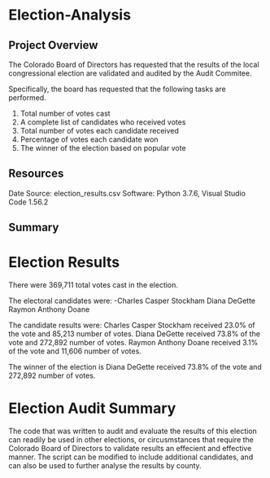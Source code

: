 # Election-Analysis

## Project Overview
The Colorado Board of Directors has requested that the results of the local congressional election are validated and audited by the Audit Commitee.

Specifically, the board has requested that the following tasks are performed.
  1. Total number of votes cast
  2. A complete list of candidates who received votes
  3. Total number of votes each candidate received
  4. Percentage of votes each candidate won
  5. The winner of the election based on popular vote

## Resources
Date Source: election_results.csv
Software: Python 3.7.6, Visual Studio Code 1.56.2

## Summary

# Election Results
  There were 369,711 total votes cast in the election.
  
  The electoral candidates were:
        -Charles Casper Stockham
        Diana DeGette
        Raymon Anthony Doane
        
  The candidate results were:
        Charles Casper Stockham received 23.0% of the vote and 85,213 number of votes.
        Diana DeGette received 73.8% of the vote and 272,892 number of votes.
        Raymon Anthony Doane received 3.1% of the vote and 11,606 number of votes.
        
  The winner of the election is Diana DeGette received 73.8% of the vote and 272,892 number of votes.

# Election Audit Summary
The code that was written to audit and evaluate the results of this election can readily be used in other elections, or circusmstances that require the Colorado Board of Directors to validate results an effecient and effective manner. The script can be modified to include additional candidates, and can also be used to further analyse the results by county.
